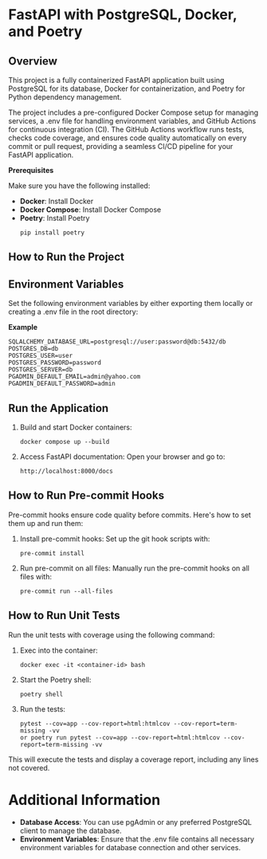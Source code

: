 # **FastAPI with PostgreSQL, Docker, and Poetry**

## **Overview**
This project is a fully containerized FastAPI application built using PostgreSQL for its database, 
Docker for containerization, and Poetry for Python dependency management.

The project includes a pre-configured Docker Compose setup for managing services, a .env file for 
handling environment variables, and GitHub Actions for continuous integration (CI). The GitHub Actions workflow 
runs tests, checks code coverage, and ensures code quality automatically on every commit or pull request, 
providing a seamless CI/CD pipeline for your FastAPI application.

**Prerequisites**

Make sure you have the following installed:
- **Docker**: Install Docker
- **Docker Compose**: Install Docker Compose
- **Poetry**: Install Poetry
   ```commandline
   pip install poetry

## **How to Run the Project**

## **Environment Variables**

Set the following environment variables by either exporting them locally or 
creating a .env file in the root directory:

**Example**

```doctest
SQLALCHEMY_DATABASE_URL=postgresql://user:password@db:5432/db
POSTGRES_DB=db
POSTGRES_USER=user
POSTGRES_PASSWORD=password
POSTGRES_SERVER=db
PGADMIN_DEFAULT_EMAIL=admin@yahoo.com
PGADMIN_DEFAULT_PASSWORD=admin
```

## **Run the Application**
1. Build and start Docker containers:
    ```commandline 
   docker compose up --build

2. Access FastAPI documentation: Open your browser and go to:
    ```commandline 
   http://localhost:8000/docs

## **How to Run Pre-commit Hooks**
Pre-commit hooks ensure code quality before commits. Here's how to set them up and run them:

1. Install pre-commit hooks: Set up the git hook scripts with:
    ```commandline 
   pre-commit install

2. Run pre-commit on all files: Manually run the pre-commit hooks on all files with:
    ```commandline 
   pre-commit run --all-files
## **How to Run Unit Tests**

Run the unit tests with coverage using the following command:

1. Exec into the container:
    ```commandline 
   docker exec -it <container-id> bash

2. Start the Poetry shell:
    ```commandline 
   poetry shell

3. Run the tests:
    ```commandline 
   pytest --cov=app --cov-report=html:htmlcov --cov-report=term-missing -vv
   or poetry run pytest --cov=app --cov-report=html:htmlcov --cov-report=term-missing -vv

This will execute the tests and display a coverage report, including any lines not covered.

# **Additional Information**
- **Database Access**: You can use pgAdmin or any preferred PostgreSQL client to manage the database.
- **Environment Variables**: Ensure that the .env file contains all necessary environment variables for
database connection and other services.
